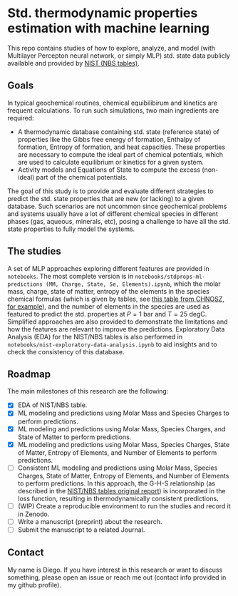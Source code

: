 # Std. thermodynamic properties estimation with machine learning

This repo contains studies of how to explore, analyze, and model (with Multilayer Percepton neural network, or simply MLP) std. state data publicly available and provided by [NIST (NBS tables)](https://data.nist.gov/od/id/mds2-2124).

## Goals

In typical geochemical routines, chemical equibilibirum and kinetics are frequent calculations. To run such simulations, two main ingredients are required:

* A thermodynamic database containing std. state (reference state) of properties like the Gibbs free energy of formation, Enthalpy of formation, Entropy of formation, and heat capacities. These properties are necessary to compute the ideal part of chemical potentials, which are used to calculate equilibrium or kinetics for a given system.
* Activity models and Equations of State to compute the excess (non-ideal) part of the chemical potentials.

The goal of this study is to provide and evaluate different strategies to predict the std. state properties that are new (or lacking) to a given database. Such scenarios are not uncommon since geochemical problems and systems usually have a lot of different chemical species in different phases (gas, aqueous, minerals, etc), posing a challenge to have all the std. state properties to fully model the systems.

## The studies

A set of MLP approaches exploring different features are provided in `notebooks`. The most complete version is in `notebooks/stdprops-ml-predictions (MM, Charge, State, Se, Elements).ipynb`, which the molar mass, charge, state of matter, entropy of the elements in the species chemical formulas (which is given by tables, see [this table from CHNOSZ, for example](https://github.com/jedick/CHNOSZ/blob/main/inst/extdata/thermo/element.csv)), and the number of elements in the species are used as featured to predict the std. properties at $P = 1$ bar and $T = 25$ degC. Simplified approaches are also provided to demonstrate the limitations and how the features are relevant to improve the predictions. Exploratory Data Analysis (EDA) for the NIST/NBS tables is also performed in `notebooks/nist-exploratory-data-analysis.ipynb` to aid insights and to check the consistency of this database.

## Roadmap

The main milestones of this research are the following:

* [X] EDA of NIST/NBS table.
* [X] ML modeling and predictions using Molar Mass and Species Charges to perform predictions.
* [X] ML modeling and predictions using Molar Mass, Species Charges, and State of Matter to perform predictions.
* [X] ML modeling and predictions using Molar Mass, Species Charges, State of Matter, Entropy of Elements, and Number of Elements to perform predictions.
* [ ] Consistent ML modeling and predictions using Molar Mass, Species Charges, State of Matter, Entropy of Elements, and Number of Elements to perform predictions. In this approach, the G-H-S relationship (as described in the [NIST/NBS tables original report](https://srd.nist.gov/JPCRD/jpcrdS2Vol11.pdf)) is incorporated in the loss function, resulting in thermodynamically consistent predictions.
* [ ] (WIP) Create a reproducible environment to run the studies and record it in Zenodo.
* [ ] Write a manuscript (preprint) about the research.
* [ ] Submit the manuscript to a related Journal.

## Contact

My name is Diego. If you have interest in this research or want to discuss something, please open an issue or reach me out (contact info provided in my github profile).
